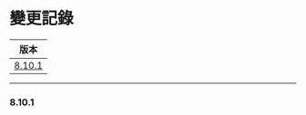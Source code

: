 變更記錄
===
| 版本 |
| :---: |
| [8.10.1](#v8_10_1) |

***
### <a id='v8_10_1'></a>8.10.1

<!--* Changed Prenkt 2020/11/12: 第一版需求確認後，提出規格異動, 請參考檔案: [2020-11-11][2020-11-11]-->

<!-- 超連結 -->
<!--[2020-11-11]: 2020-11-11.md "欄位說明/主旨內文"-->
